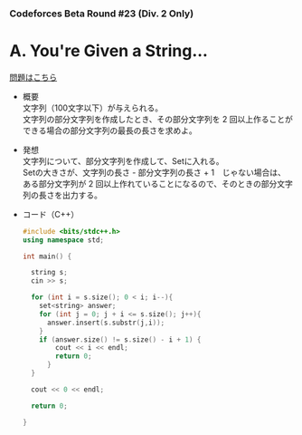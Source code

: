 ### Codeforces Beta Round #23 (Div. 2 Only)

# A. You're Given a String...

  [問題はこちら](https://codeforces.com/contest/23/problem/A)


- 概要<br>
  文字列（100文字以下）が与えられる。<br>
  文字列の部分文字列を作成したとき、その部分文字列を 2 回以上作ることができる場合の部分文字列の最長の長さを求めよ。


- 発想<br>
  文字列について、部分文字列を作成して、Setに入れる。<br>
  Setの大きさが、文字列の長さ - 部分文字列の長さ + 1　じゃない場合は、<br>
  ある部分文字列が 2 回以上作れていることになるので、そのときの部分文字列の長さを出力する。


- コード（C++）

  ```cpp
  #include <bits/stdc++.h>
  using namespace std;

  int main() {

    string s;
    cin >> s;

    for (int i = s.size(); 0 < i; i--){
      set<string> answer;
      for (int j = 0; j + i <= s.size(); j++){
        answer.insert(s.substr(j,i));
      }
      if (answer.size() != s.size() - i + 1) {
          cout << i << endl;
          return 0;
        }
    }

    cout << 0 << endl;

    return 0;

  }
  ```
